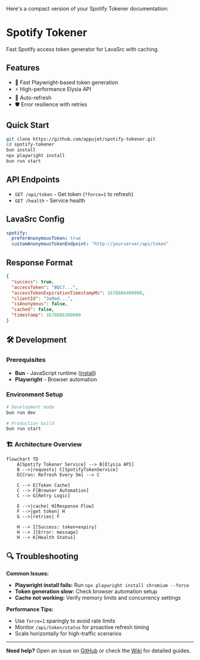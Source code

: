 Here's a compact version of your Spotify Tokener documentation:

# Spotify Tokener

Fast Spotify access token generator for LavaSrc with caching.

## Features
- 🚀 Fast Playwright-based token generation
- ⚡ High-performance Elysia API
- 🔄 Auto-refresh
- 🛡️ Error resilience with retries

## Quick Start
```bash
git clone https://github.com/appujet/spotify-tokener.git
cd spotify-tokener
bun install
npx playwright install
bun run start
```

## API Endpoints
- `GET /api/token` - Get token (`?force=1` to refresh)
- `GET /health` - Service health

## LavaSrc Config
```yaml
spotify:
  preferAnonymousToken: true
  customAnonymousTokenEndpoint: "http://yourserver/api/token"
```

## Response Format
```json
{
  "success": true,
  "accessToken": "BQC7...",
  "accessTokenExpirationTimestampMs": 1678886400000,
  "clientId": "3a0ed...",
  "isAnonymous": false,
  "cached": false,
  "timestamp": 1678886300000
}
```

## 🛠️ Development

### Prerequisites
- **Bun** - JavaScript runtime ([install](https://bun.sh))
- **Playwright** - Browser automation

### Environment Setup
```bash
# Development mode
bun run dev

# Production build
bun run start
```

### 🏗️ Architecture Overview

```mermaid
flowchart TD
    A[Spotify Tokener Service] --> B[Elysia API]
    B -->|requests| C[SpotifyTokenService]
    D[Cron: Refresh Every 5m] --> C
    
    C --> E[Token Cache]
    C --> F[Browser Automation]
    C --> G[Retry Logic]
    
    E -->|cache| H[Response Flow]
    F -->|get token| H
    G -->|retries| F
    
    H --> I[Success: token+expiry]
    H --> J[Error: message]
    H --> K[Health Status]
```


## 🔍 Troubleshooting

**Common Issues:**
- **Playwright install fails:** Run `npx playwright install chromium --force`
- **Token generation slow:** Check browser automation setup
- **Cache not working:** Verify memory limits and concurrency settings

**Performance Tips:**
- Use `force=1` sparingly to avoid rate limits
- Monitor `/api/token/status` for proactive refresh timing
- Scale horizontally for high-traffic scenarios

---

**Need help?** Open an issue on [GitHub](https://github.com/appujet/spotify-tokener/issues) or check the [Wiki](https://github.com/appujet/spotify-tokener/wiki) for detailed guides.